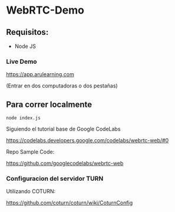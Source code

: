 # WebRTC-Demo


## Requisitos:

- Node JS

### Live Demo

https://app.arulearning.com

(Entrar en dos computadoras o dos pestañas)

## Para correr localmente
```
node index.js
```


Siguiendo el tutorial base de Google CodeLabs

https://codelabs.developers.google.com/codelabs/webrtc-web/#0

Repo Sample Code:

https://github.com/googlecodelabs/webrtc-web

### Configuracion del servidor TURN

Utilizando COTURN:

https://github.com/coturn/coturn/wiki/CoturnConfig

